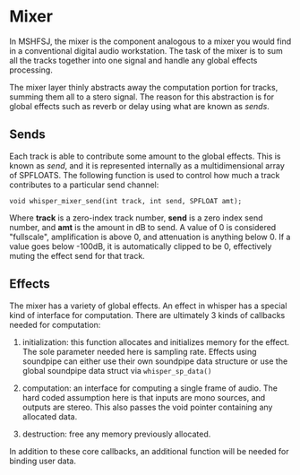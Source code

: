 # Mixer

In MSHFSJ, the mixer is the component analogous to a mixer you would find
in a conventional digital audio workstation. The task of the mixer is to sum
all the tracks together into one signal and handle any global effects 
processing.

The mixer layer thinly abstracts away the computation portion for tracks, 
summing them all to a stero signal. The reason for this abstraction is for
global effects such as reverb or delay using what are known as *sends*.

## Sends
Each track is able to contribute 
some amount to the global effects. This is known as *send*, and it is 
represented internally as a multidimensional array of SPFLOATS. The following
function is used to control how much a track contributes to a particular send
channel:

    void whisper_mixer_send(int track, int send, SPFLOAT amt);

Where **track** is a zero-index track number, **send** is a zero index send
number, and **amt** is the amount in dB to send. A value of 0 is considered
"fullscale", amplification is above 0, and attenuation is anything below 0. 
If a value goes below -100dB, it is automatically clipped to be 0, effectively
muting the effect send for that track.

## Effects

The mixer has a variety of global effects. An effect in whisper has a special
kind of interface for computation. There are ultimately 3 kinds of 
callbacks needed for computation:

1. initialization: this function allocates and initializes memory for the 
effect. The sole parameter needed here is sampling rate. Effects using soundpipe
can either use their own soundpipe data structure or use the global soundpipe
data struct via ``whisper_sp_data()``

2. computation: an interface for computing a single frame of audio. The hard 
coded assumption here is that inputs are mono sources, and outputs are stereo.
This also passes the void pointer containing any allocated data.

3. destruction: free any memory previously allocated.

In addition to these core callbacks, an additional function will be needed for
binding user data. 

